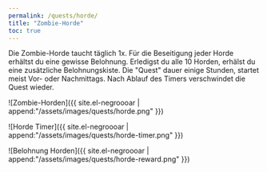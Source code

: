 ```yaml
---
permalink: /quests/horde/
title: "Zombie-Horde"
toc: true
---
```


Die Zombie-Horde taucht täglich 1x. Für die Beseitigung jeder Horde erhältst du eine gewisse Belohnung. Erledigst du alle 10 Horden, erhälst du eine zusätzliche Belohnungskiste. Die "Quest" dauer einige Stunden, startet meist Vor- oder Nachmittags. Nach Ablauf des Timers verschwindet die Quest wieder.

![Zombie-Horden]({{ site.el-negroooar | append:"/assets/images/quests/horde.png" }})

![Horde Timer]({{ site.el-negroooar | append:"/assets/images/quests/horde-timer.png" }})

![Belohnung Horden]({{ site.el-negroooar | append:"/assets/images/quests/horde-reward.png" }})
